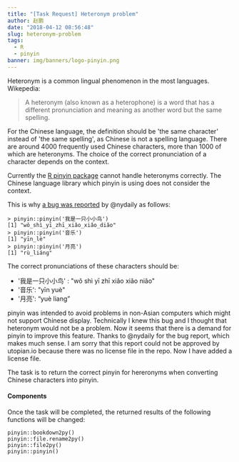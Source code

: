 ```yaml
---
title: "[Task Request] Heteronym problem"
author: 赵鹏
date: "2018-04-12 08:56:48"
slug: heteronym-problem
tags: 
  - R
  - pinyin
banner: img/banners/logo-pinyin.png
---
```



Heteronym is a common lingual phenomenon in the most languages.  Wikepedia:

> A heteronym (also known as a heterophone) is a word that has a different pronunciation and meaning as another word but the same spelling. 

<!--more-->

For the Chinese language, the definition should be 'the same character' instead of 'the same spelling', as Chinese is not a spelling language. There are around 4000 frequently used Chinese characters, more than 1000 of which are heteronyms. The choice of the correct pronunciation of a character depends on the context.

Currently the [R pinyin package](https://steemit.com/utopian-io/@dapeng/pinyin-an-r-package-that-converts-chineses-characters-into-latin-letters-r) cannot handle heteronyms correctly. The Chinese language library which pinyin is using does not consider the context.

This is why [a bug was reported](https://steemit.com/utopian-io/@nydaily/4tbqsv-wrong-translation-of-heteronyms) by @nydaily as follows:

```
> pinyin::pinyin('我是一只小小鸟')
[1] "wǒ_shì_yī_zhī_xiǎo_xiǎo_diǎo"
> pinyin::pinyin('音乐')
[1] "yīn_lè"
> pinyin::pinyin('月亮')
[1] "rù_liánɡ"
```

The correct pronunciations of these characters should be:

-  '我是一只小小鸟' :  "wǒ shì yī zhī xiǎo xiǎo niǎo"
- '音乐': "yīn yuè"
- '月亮': “yuè liang”

pinyin was intended to avoid problems in non-Asian computers which might not support Chinese display. Technically I knew this bug and I thought that heteronym would not be a problem. Now it seems that there is a demand for pinyin to improve this feature. Thanks to @nydaily for the bug report, which makes much sense. I am sorry that this report could not be approved by utopian.io because there was no license file in the repo. Now I have added a license file.

The task is to return the correct pinyin for hereronyms when converting Chinese characters into pinyin.

#### Components

Once the task will be completed, the returned results of the following functions will be changed:

```
pinyin::bookdown2py()
pinyin::file.rename2py()
pinyin::file2py()
pinyin::pinyin()
```
